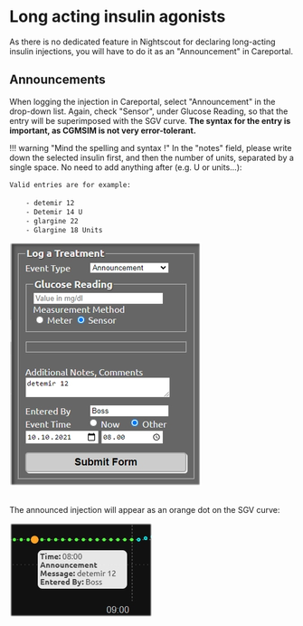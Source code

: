 # Long acting insulin agonists

As there is no dedicated feature in Nightscout for declaring long-acting insulin injections, you will have to do it as an "Announcement" in Careportal.

## Announcements

When logging the injection in Careportal, select "Announcement" in the drop-down list. Again, check "Sensor", under Glucose Reading, so that the entry will be superimposed with the SGV curve. **The syntax for the entry is important, as CGMSIM is not very error-tolerant.**

!!! warning "Mind the spelling and syntax !"
    In the "notes" field, please write down the selected insulin first, and then the number of units, separated by a single space. No need to add anything after (e.g. U or units...):

    Valid entries are for example:  

        - detemir 12  
        - Detemir 14 U  
        - glargine 22  
        - Glargine 18 Units  

![Long](../img/longacting1.jpg)

<br>
The announced injection will appear as an orange dot on the SGV curve:

![Long2](../img/longacting2.jpg)

